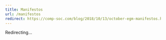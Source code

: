 ```yaml
---
title: Manifestos
url: /manifestos
redirect: https://comp-soc.com/blog/2018/10/13/october-egm-manifestos.html
---
```


Redirecting...
